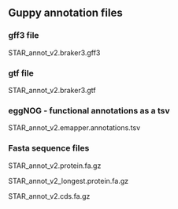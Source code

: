 ## Guppy annotation files

### gff3 file
STAR_annot_v2.braker3.gff3

### gtf file
STAR_annot_v2.braker3.gtf

### eggNOG - functional annotations as a tsv
STAR_annot_v2.emapper.annotations.tsv

### Fasta sequence files
STAR_annot_v2.protein.fa.gz

STAR_annot_v2_longest.protein.fa.gz

STAR_annot_v2.cds.fa.gz
